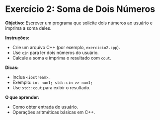 # Exercício 2: Soma de Dois Números

**Objetivo:** Escrever um programa que solicite dois números ao usuário e imprima a soma deles.

**Instruções:**
- Crie um arquivo C++ (por exemplo, `exercicio2.cpp`).
- Use `cin` para ler dois números do usuário.
- Calcule a soma e imprima o resultado com `cout`.

**Dicas:**
- Inclua `<iostream>`.
- Exemplo: `int num1; std::cin >> num1;`
- Use `std::cout` para exibir o resultado.

**O que aprender:**
- Como obter entrada do usuário.
- Operações aritméticas básicas em C++.